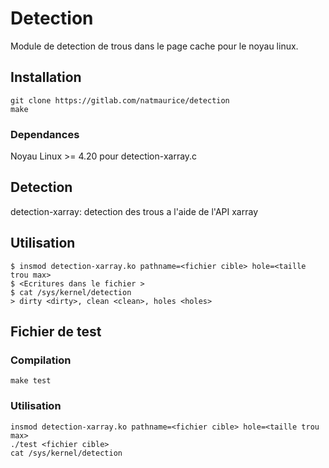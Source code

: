 # Detection

Module de detection de trous dans le page cache pour le noyau linux.

## Installation

```
git clone https://gitlab.com/natmaurice/detection
make
```


### Dependances

Noyau Linux >= 4.20 pour detection-xarray.c

## Detection

detection-xarray: detection des trous a l'aide de l'API xarray

## Utilisation

```
$ insmod detection-xarray.ko pathname=<fichier cible> hole=<taille trou max>
$ <Ecritures dans le fichier >
$ cat /sys/kernel/detection
> dirty <dirty>, clean <clean>, holes <holes>
```

## Fichier de test

### Compilation

```
make test
```

### Utilisation

```
insmod detection-xarray.ko pathname=<fichier cible> hole=<taille trou max>
./test <fichier cible>
cat /sys/kernel/detection
```

